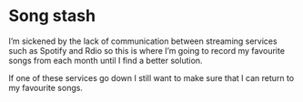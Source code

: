 # Song stash

I’m sickened by the lack of communication between streaming services such as Spotify and Rdio so this is where I’m going to record my favourite songs from each month until I find a better solution.

If one of these services go down I still want to make sure that I can return to my favourite songs.
